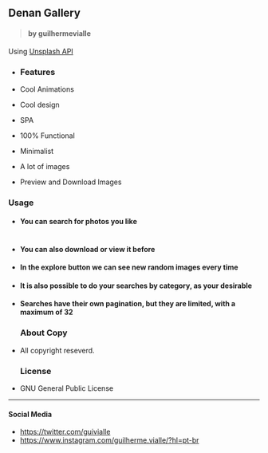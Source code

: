 ## Denan Gallery

> #### by guilhermevialle
Using [Unsplash API](https://unsplash.com/developers)

-   ### Features

-   Cool Animations
-   Cool design
-   SPA
-   100% Functional
-   Minimalist
-   A lot of images
-   Preview and Download Images

   ### Usage
-  #### You can search for photos you like
    
   ![]()

- #### You can also download or view it before
   
   
- #### In the explore button we can see new random images every time
   
- #### It is also possible to do your searches by category, as your desirable
   
- #### Searches have their own pagination, but they are limited, with a maximum of 32
   
   ### About Copy
- All copyright reseverd.

   ### License

-   GNU General Public License

------------

#### Social Media

- https://twitter.com/guivialle
- https://www.instagram.com/guilherme.vialle/?hl=pt-br
> 

